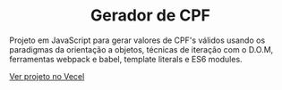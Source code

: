 <h1 align="center">Gerador de CPF</h1>
<p>Projeto em JavaScript para gerar valores de CPF's válidos usando os paradigmas da orientação a objetos, técnicas de iteração com o D.O.M, ferramentas webpack e babel, template literals e ES6 modules.</p>

<a href="https://validador-cpf-iota.vercel.app/" target="_blank">Ver projeto no Vecel</a>
